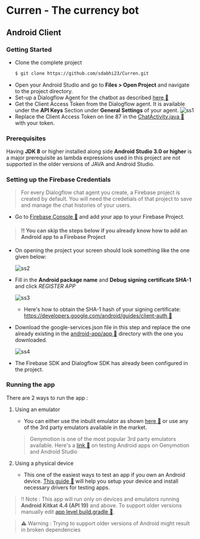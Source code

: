 # Curren - The currency bot
## Android Client

### Getting Started

 * Clone the complete project
    ```bash
    $ git clone https://github.com/sdabhi23/Curren.git
    ```
 * Open your Android Studio and go to **Files > Open Project** and navigate to the project directory.
 * Set-up a Dialogflow Agent for the chatbot as described [here :link:]()
 * Get the Client Access Token from the Dialogflow agent. It is available under the **API Keys** Section under **General Settings** of your agent.
     ![ss1](https://i.imgur.com/ttrJGsD.png)
 * Replace the Client Access Token on line 87 in the [ChatActivity.java :link:](https://github.com/sdabhi23/Curren/blob/master/app/src/main/java/com/shrey/curren/ChatActivity.java) with your token.

### Prerequisites

Having **JDK 8** or higher installed along side **Android Studio 3.0 or higher** is a major prerequisite as lambda expressions used in this project are not supported in the older versions of JAVA and Android Studio.

### Setting up the Firebase Credentials

 > For every Dialogflow chat agent you create, a Firebase project is created by default. You will need the credetials of that project to save and manage the chat histories of your users.

 * Go to [Firebase Console :link:](https://console.firebase.google.com) and add your app to your Firebase Project.
 
 > #### :bangbang: You can skip the steps below if you already know how to add an Android app to a Firebase Project
 
 * On opening the project your screen should look something like the one given below:
     
     ![ss2](https://i.imgur.com/fZ1zniL.png)
     
 * Fill in the **Android package name** and **Debug signing certificate SHA-1** and click _REGISTER APP_
     
     ![ss3](https://i.imgur.com/ZraAvRV.png)
     
     * Here's how to obtain the SHA-1 hash of your signing certificate: [https://developers.google.com/android/guides/client-auth :link:](https://developers.google.com/android/guides/client-auth)
     
 * Download the google-services.json file in this step and replace the one already existing in the [android-app/app :link:](https://github.com/sdabhi23/Curren/tree/master/app) directory with the one you downloaded.
     
     ![ss4](https://i.imgur.com/BOX8sb7.png)
     
 * The Firebase SDK and Dialogflow SDK has already been configured in the project.

### Running the app

There are 2 ways to run the app :
    
1. Using an emulator
    
    * You can either use the inbulit emulator as shown [here :link:](https://developer.android.com/studio/run/emulator.html) or use any of the 3rd party emulators available in the market.
     > Genymotion is one of the most popular 3rd party emulators available. Here's a [link :link:](https://docs.genymotion.com/Content/04_Tools/Genymotion_Plugin_for_Android_Studio/Genymotion_Plugin_for_Android_Studio.htm) on testing Android apps on Genymotion and Android Studio

2. Using a physical device

    * This one of the easiest ways to test an app if you own an Android device. [This guide :link:](https://developer.android.com/studio/run/device.html) will help you setup your device and install necessary drivers for testing apps.

> :bangbang: Note : This app will run only on devices and emulators running **Android Kitkat 4.4 (API 19)** and above. To support older versions manually edit [app level build.gradle :link:](https://github.com/sdabhi23/Curren/blob/master/app/build.gradle).

> :warning: Warning : Trying to support older versions of Android might result in broken dependencies
